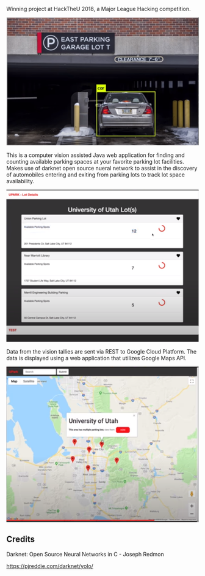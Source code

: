 Winning project at HackTheU 2018, a Major League Hacking competition. 

![Missing Image](car.png)

This is a computer vision assisted Java web application for finding and counting available parking spaces at your favorite parking lot facilities. Makes use of darknet open source nueral network to assist in the discovery of automobiles entering and exiting from parking lots to track lot space availability. 

![Missing Image](lots.png)

Data from the vision tallies are sent via REST to Google Cloud Platform. The data is displayed using a web application that utilizes Google Maps API.

![Missing Image](map.png)


Credits
-----

Darknet: Open Source Neural Networks in C - Joseph Redmon

https://pjreddie.com/darknet/yolo/ 



